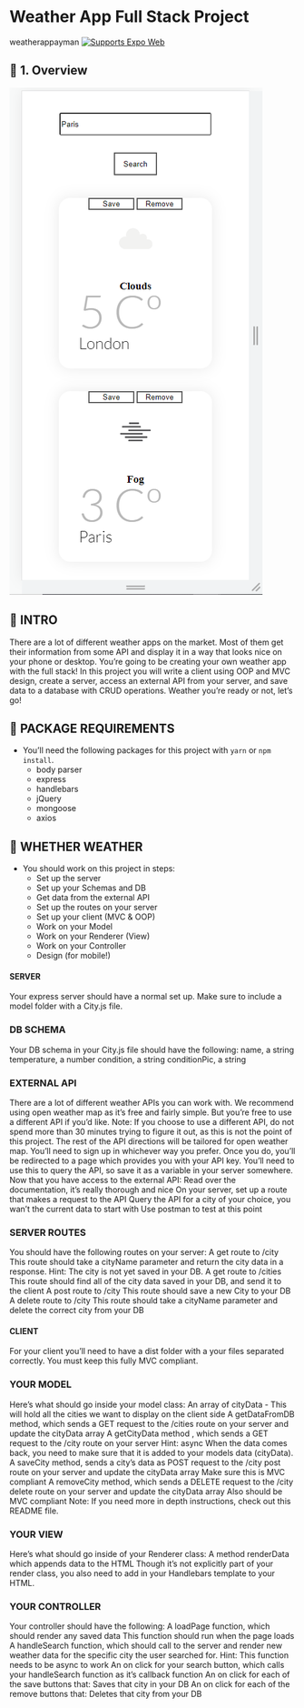 # Weather App Full Stack Project

<p>
  <!-- Web -->
 weatherappayman
  <a href="https://docs.expo.dev/workflow/web/">
    <img alt="Supports Expo Web" longdesc="Supports Expo Web" src="https://img.shields.io/badge/web-4630EB.svg?style=flat-square&logo=GOOGLE-CHROME&labelColor=4285F4&logoColor=fff" />
  </a>
</p>

## 🚀 1. Overview

![](MobilePag.png)

## 🚀 INTRO 
There are a lot of different weather apps on the market. Most of them get their information from some API and display it in a way that looks nice on your phone or desktop.
You’re going to be creating your own weather app with the full stack!
In this project you will write a client using OOP and MVC design, create a server, access an external API from your server, and save data to a database with CRUD operations.
Weather you’re ready or not, let’s go!

## 🚀 PACKAGE REQUIREMENTS

- You’ll need the following packages for this project with `yarn` or `npm install`.
  - body parser
  - express
  - handlebars
  - jQuery
  - mongoose
  - axios 
  
 ## 🚀 WHETHER WEATHER
- You should work on this project in steps:
  - Set up the server
  - Set up your Schemas and DB
  - Get data from the external API
  - Set up the routes on your server
  - Set up your client (MVC & OOP)
  - Work on your Model
  - Work on your Renderer (View)
  - Work on your Controller
  - Design (for mobile!)

#### SERVER
Your express server should have a normal set up. Make sure to include a model folder with a City.js file.

### DB SCHEMA
Your DB schema in your City.js file should have the following:
name, a string
temperature, a number
condition, a string
conditionPic, a string

### EXTERNAL API
There are a lot of different weather APIs you can work with. We recommend using open weather map as it’s free and fairly simple. But you’re free to use a different API if you’d like.
Note: If you choose to use a different API, do not spend more than 30 minutes trying to figure it out, as this is not the point of this project. The rest of the API directions will be tailored for open weather map.
You’ll need to sign up in whichever way you prefer. Once you do, you’ll be redirected to a page which provides you with your API key. You’ll need to use this to query the API, so save it as a variable in your server somewhere.
Now that you have access to the external API:
Read over the documentation, it’s really thorough and nice
On your server, set up a route that makes a request to the API
Query the API for a city of your choice, you wan’t the current data to start with
Use postman to test at this point

### SERVER ROUTES
You should have the following routes on your server:
A get route to /city
This route should take a cityName parameter and return the city data in a response.
Hint: The city is not yet saved in your DB.
A get route to /cities
This route should find all of the city data saved in your DB, and send it to the client
A post route to /city
This route should save a new City to your DB
A delete route to /city
This route should take a cityName parameter and delete the correct city from your DB

#### CLIENT
For your client you’ll need to have a dist folder with a your files separated correctly. You must keep this fully MVC compliant.

### YOUR MODEL
Here’s what should go inside your model class:
An array of cityData - This will hold all the cities we want to display on the client side
A getDataFromDB method, which sends a GET request to the /cities route on your server and update the cityData array
A getCityData method , which sends a GET request to the /city route on your server
Hint: async
When the data comes back, you need to make sure that it is added to your models data (cityData).
A saveCity method, sends a city’s data as POST request to the /city post route on your server and update the cityData array
Make sure this is MVC compliant
A removeCity method, which sends a DELETE request to the /city delete route on your server and update the cityData array
Also should be MVC compliant
Note: If you need more in depth instructions, check out this README file.

### YOUR VIEW
Here’s what should go inside of your Renderer class:
A method renderData which appends data to the HTML
Though it’s not explicitly part of your render class, you also need to add in your Handlebars template to your HTML.

### YOUR CONTROLLER
Your controller should have the following:
A loadPage function, which should render any saved data
This function should run when the page loads
A handleSearch function, which should call to the server and render new weather data for the specific city the user searched for.
Hint: This function needs to be async to work
An on click for your search button, which calls your handleSearch function as it’s callback function
An on click for each of the save buttons that:
Saves that city in your DB
An on click for each of the remove buttons that:
Deletes that city from your DB

